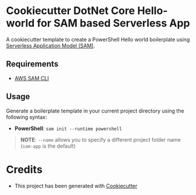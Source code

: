 # Cookiecutter DotNet Core Hello-world for SAM based Serverless App

A cookiecutter template to create a PowerShell Hello world boilerplate using [Serverless Application Model (SAM)](https://github.com/awslabs/serverless-application-model).

## Requirements

* [AWS SAM CLI](https://github.com/awslabs/aws-sam-cli) 

## Usage

Generate a boilerplate template in your current project directory using the following syntax: 

* **PowerShell**: `sam init --runtime powershell` 

> **NOTE**: ``--name`` allows you to specify a different project folder name (`sam-app` is the default)


# Credits

* This project has been generated with [Cookiecutter](https://github.com/audreyr/cookiecutter)
